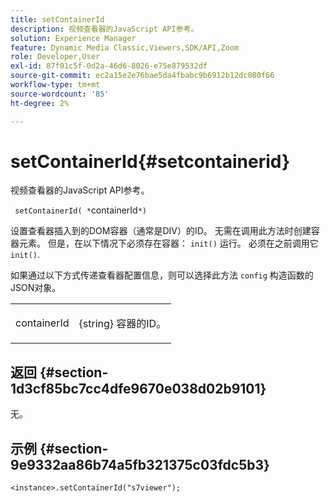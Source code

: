 ```yaml
---
title: setContainerId
description: 视频查看器的JavaScript API参考。
solution: Experience Manager
feature: Dynamic Media Classic,Viewers,SDK/API,Zoom
role: Developer,User
exl-id: 87f01c5f-0d2a-46d6-8026-e75e879532df
source-git-commit: ec2a15e2e76bae5da4fbabc9b6912b12dc080f66
workflow-type: tm+mt
source-wordcount: '85'
ht-degree: 2%

---
```


# setContainerId{#setcontainerid}

视频查看器的JavaScript API参考。

` setContainerId( *`containerId`*)`

设置查看器插入到的DOM容器（通常是DIV）的ID。 无需在调用此方法时创建容器元素。 但是，在以下情况下必须存在容器： `init()` 运行。 必须在之前调用它 `init()`.

如果通过以下方式传递查看器配置信息，则可以选择此方法 `config` 构造函数的JSON对象。

<table id="table_896DFF34A68A403DB93A6D597461A573"> 
 <tbody> 
  <tr> 
   <td colname="col1"> <p> <span class="codeph"> <span class="varname"> containerId </span> </span> </p> </td> 
   <td colname="col2"> <p> <span class="codeph"> {string} </span> 容器的ID。 </p> </td> 
  </tr> 
 </tbody> 
</table>

## 返回 {#section-1d3cf85bc7cc4dfe9670e038d02b9101}

无。

## 示例 {#section-9e9332aa86b74a5fb321375c03fdc5b3}

```
<instance>.setContainerId("s7viewer");
```
